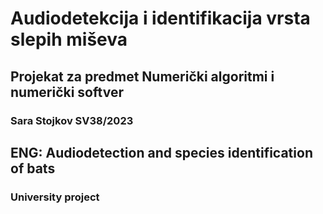 # Audiodetekcija i identifikacija vrsta slepih miševa 
## Projekat za predmet Numerički algoritmi i numerički softver
### Sara Stojkov SV38/2023



## ENG: Audiodetection and species identification of bats
### University project


